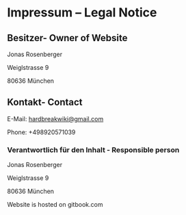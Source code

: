# Impressum – Legal Notice

## Besitzer- Owner of Website

Jonas Rosenberger

Weiglstrasse 9

80636 München

## Kontakt- Contact

E-Mail: hardbreakwiki@gmail.com

Phone: +498920571039

### Verantwortlich für den Inhalt - Responsible person

Jonas Rosenberger

Weiglstrasse 9

80636 München

Website is hosted on gitbook.com

